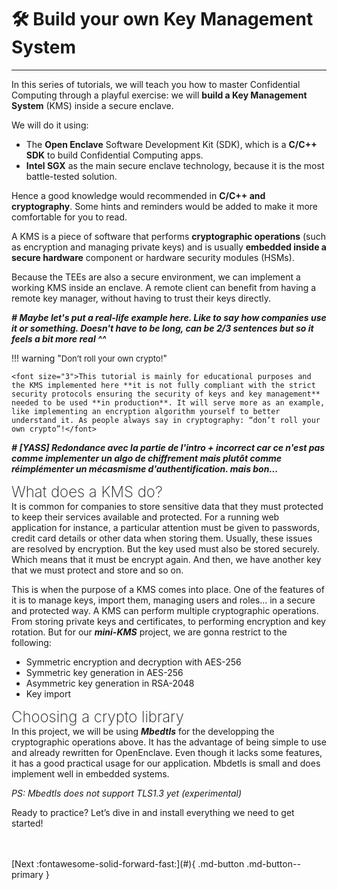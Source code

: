 # 🛠️ Build your own Key Management System
___________________________________________________

In this series of tutorials, we will teach you how to master Confidential Computing through a playful exercise: we will **build a Key Management System** (KMS) inside a secure enclave. 

We will do it using:

- The **Open Enclave** Software Development Kit (SDK), which is a **C/C++ SDK** to build Confidential Computing apps. 
- **Intel SGX** as the main secure enclave technology, because it is the most battle-tested solution.

Hence a good knowledge would recommended in **C/C++ and cryptography**. Some hints and reminders would be added to make it more comfortable for you to read.  

A KMS is a piece of software that performs **cryptographic operations** (such as encryption and managing private keys) and is usually **embedded inside a secure hardware** component or hardware security modules (HSMs). 

Because the TEEs are also a secure environment, we can implement a working KMS inside an enclave. A remote client can benefit from having a remote key manager, without having to trust their keys directly.

***# Maybe let's put a real-life example here. Like to say how companies use it or something. Doesn't have to be long, can be 2/3 sentences but so it feels a bit more real ^^***

!!! warning "<font size="2">Don’t roll your own crypto!</font>"

	<font size="3">This tutorial is mainly for educational purposes and the KMS implemented here **it is not fully compliant with the strict security protocols ensuring the security of keys and key management** needed to be used **in production**. It will serve more as an example, like implementing an encryption algorithm yourself to better understand it. As people always say in cryptography: “don’t roll your own crypto”!</font>

***# [YASS] Redondance avec la partie de l'intro + incorrect car ce n'est pas comme implementer un algo de chiffrement mais plutôt comme réimplémenter un mécasmisme d'authentification. mais bon...***

<font size="5"><span style="font-weight: 200">
What does a KMS do? 
</span></font>
<br />
It is common for companies to store sensitive data that they must protected to keep their services available and protected. For a running web application for instance, a particular attention must be given to passwords, credit card details or other data when storing them. Usually, these issues are resolved by encryption. But the key used must also be stored securely. Which means that it must be encrypt again. And then, we have another key that we must protect and store and so on. 

This is when the purpose of a KMS comes into place. One of the features of it is to manage keys, import them, managing users and roles... in a secure and protected way. 
A KMS can perform multiple cryptographic operations. From storing private keys and certificates, to performing encryption and key rotation. 
But for our ***mini-KMS*** project, we are gonna restrict to the following:

- Symmetric encryption and decryption with AES-256
- Symmetric key generation in AES-256
- Asymmetric key generation in RSA-2048
- Key import

<font size="5"><span style="font-weight: 200">
Choosing a crypto library
</span></font>
<br />
In this project, we will be using ***Mbedtls*** for the developping the cryptographic operations above. It has the advantage of being simple to use and already rewritten for OpenEnclave. Even though it lacks some features, it has a good practical usage for our application. Mbdetls is small and does implement well in embedded systems. 

*PS: Mbedtls does not support TLS1.3 yet (experimental)*



Ready to practice? Let’s dive in and install everything we need to get started!

<br />
<br />
[Next :fontawesome-solid-forward-fast:](#){ .md-button .md-button--primary }
